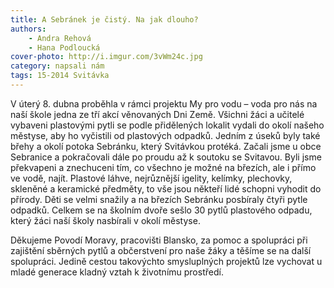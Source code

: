 ```yaml
---
title: A Sebránek je čistý. Na jak dlouho?
authors:
	- Andra Rehová
	- Hana Podloucká
cover-photo: http://i.imgur.com/3vWm24c.jpg
category: napsali nám
tags: 15-2014 Svitávka
---
```


V úterý 8. dubna proběhla v rámci projektu My pro vodu – voda pro nás na naší škole jedna ze tří akcí věnovaných Dni Země. Všichni žáci a učitelé vybaveni plastovými pytli se podle přidělených lokalit vydali do okolí našeho městyse, aby ho vyčistili od plastových odpadků. Jedním z úseků byly také břehy a okolí potoka Sebránku, který Svitávkou protéká. Začali jsme u obce Sebranice a pokračovali dále po proudu až k soutoku se Svitavou. Byli jsme překvapeni a znechuceni tím, co všechno je možné na březích, ale i přímo ve vodě, najít. Plastové láhve, nejrůznější igelity, kelímky, plechovky, skleněné a keramické předměty, to vše jsou někteří lidé schopni vyhodit do přírody. Děti se velmi snažily a na březích Sebránku posbíraly čtyři pytle odpadků. Celkem se na školním dvoře sešlo 30 pytlů plastového odpadu, který žáci naší školy nasbírali v okolí městyse. 

Děkujeme Povodí Moravy, pracovišti Blansko, za pomoc a spolupráci při zajištění sběrných pytlů a občerstvení pro naše žáky a těšíme se na další spolupráci. Jedině cestou takovýchto smysluplných projektů lze vychovat u mladé generace kladný vztah k životnímu prostředí.  
